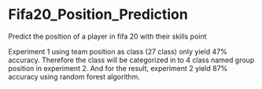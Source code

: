 # Fifa20_Position_Prediction
Predict the position of a player in fifa 20 with their skills point

Experiment 1 using team position as class (27 class) only yield 47% accuracy. Therefore the class will be categorized in to 4 class named group position in experiment 2. And for the result, experiment 2 yield 87% accuracy using random forest algorithm.
